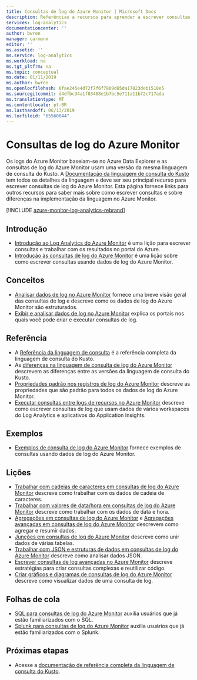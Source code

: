 ```yaml
---
title: Consultas de log do Azure Monitor | Microsoft Docs
description: Referências a recursos para aprender a escrever consultas de log no Azure Monitor.
services: log-analytics
documentationcenter: ''
author: bwren
manager: carmonm
editor: ''
ms.assetid: ''
ms.service: log-analytics
ms.workload: na
ms.tgt_pltfrm: na
ms.topic: conceptual
ms.date: 01/11/2019
ms.author: bwren
ms.openlocfilehash: 6fae245e4d72f7f6f7809d85da17023deb1518e5
ms.sourcegitcommit: d4dfbc34a1f03488e1b7bc5e711a11b72c717ada
ms.translationtype: MT
ms.contentlocale: pt-BR
ms.lasthandoff: 06/13/2019
ms.locfileid: "65560844"
---
```

# <a name="azure-monitor-log-queries"></a>Consultas de log do Azure Monitor
Os logs do Azure Monitor baseiam-se no Azure Data Explorer e as consultas de log do Azure Monitor usam uma versão da mesma linguagem de consulta do Kusto. A [Documentação da linguagem de consulta do Kusto](/azure/kusto/query) tem todos os detalhes da linguagem e deve ser seu principal recurso para escrever consultas de log do Azure Monitor. Esta página fornece links para outros recursos para saber mais sobre como escrever consultas e sobre diferenças na implementação da linguagem no Azure Monitor.

[!INCLUDE [azure-monitor-log-analytics-rebrand](../../../includes/azure-monitor-log-analytics-rebrand.md)]

## <a name="getting-started"></a>Introdução

- [Introdução ao Log Analytics do Azure Monitor](get-started-portal.md) é uma lição para escrever consultas e trabalhar com os resultados no portal do Azure.
- [Introdução às consultas de log do Azure Monitor](get-started-queries.md) é uma lição sobre como escrever consultas usando dados de log do Azure Monitor.

## <a name="concepts"></a>Conceitos
- [Analisar dados de log no Azure Monitor](../../azure-monitor/log-query/log-query-overview.md) fornece uma breve visão geral das consultas de log e descreve como os dados de log do Azure Monitor são estruturados.
- [Exibir e analisar dados de log no Azure Monitor](../../azure-monitor/log-query/portals.md) explica os portais nos quais você pode criar e executar consultas de log.

## <a name="reference"></a>Referência

- A [Referência da linguagem de consulta](/azure/kusto/query) é a referência completa da linguagem de consulta do Kusto.
- As [diferenças na linguagem de consulta de log do Azure Monitor](data-explorer-difference.md) descrevem as diferenças entre as versões da linguagem de consulta do Kusto.
- [Propriedades padrão nos registros de log do Azure Monitor](../../azure-monitor/platform/log-standard-properties.md) descreve as propriedades que são padrão para todos os dados de log do Azure Monitor.
- [Executar consultas entre logs de recursos no Azure Monitor](../../azure-monitor/log-query/cross-workspace-query.md) descreve como escrever consultas de log que usam dados de vários workspaces do Log Analytics e aplicativos do Application Insights.


## <a name="examples"></a>Exemplos

- [Exemplos de consulta de log do Azure Monitor](examples.md) fornece exemplos de consultas usando dados de log do Azure Monitor.



## <a name="lessons"></a>Lições

- [Trabalhar com cadeias de caracteres em consultas de log do Azure Monitor](string-operations.md) descreve como trabalhar com os dados de cadeia de caracteres.
- [Trabalhar com valores de data/hora em consultas de log do Azure Monitor](datetime-operations.md) descreve como trabalhar com os dados de data e hora. 
- [Agregações em consultas de log do Azure Monitor](aggregations.md) e [Agregações avançadas em consultas de log do Azure Monitor](advanced-aggregations.md) descrevem como agregar e resumir dados.
- [Junções em consultas de log do Azure Monitor](joins.md) descreve como unir dados de várias tabelas.
- [Trabalhar com JSON e estruturas de dados em consultas de log do Azure Monitor](json-data-structures.md) descreve como analisar dados JSON.
- [Escrever consultas de log avançadas no Azure Monitor](advanced-query-writing.md) descreve estratégias para criar consultas complexas e reutilizar código.
- [Criar gráficos e diagramas de consultas de log do Azure Monitor](charts.md) descreve como visualizar dados de uma consulta de log.

## <a name="cheatsheets"></a>Folhas de cola

-  [SQL para consultas de log do Azure Monitor](sql-cheatsheet.md) auxilia usuários que já estão familiarizados com o SQL.
-  [Splunk para consultas de log do Azure Monitor](splunk-cheatsheet.md) auxilia usuários que já estão familiarizados com o Splunk.
 
## <a name="next-steps"></a>Próximas etapas

- Acesse a [documentação de referência completa da linguagem de consulta do Kusto](/azure/kusto/query/).
